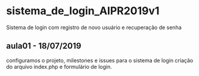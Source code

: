 # sistema_de_login_AIPR2019v1
Sistema de login com registro de novo usuário e  recuperação de senha

## aula01 - 18/07/2019
configuramos o projeto, milestones e issues para o sistema de login
criação do arquivo index.php e formulário de login.
